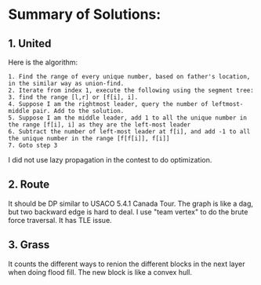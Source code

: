 # Summary of Solutions:

## 1. United

Here is the algorithm:

    1. Find the range of every unique number, based on father's location, in the similar way as union-find.
    2. Iterate from index 1, execute the following using the segment tree: 
    3. find the range [l,r] or [f[i], i].
    4. Suppose I am the rightmost leader, query the number of leftmost-middle pair. Add to the solution.
    5. Suppose I am the middle leader, add 1 to all the unique number in the range [f[i], i] as they are the left-most leader
    6. Subtract the number of left-most leader at f[i], and add -1 to all the unique number in the range [f[f[i]], f[i]]
    7. Goto step 3

I did not use lazy propagation in the contest to do optimization.


## 2. Route

It should be DP similar to USACO 5.4.1 Canada Tour.  The graph is like a dag, but two backward edge is hard to deal.  I use "team vertex" to do the brute force traversal. It has TLE issue.

## 3. Grass

It counts the different ways to renion the different blocks in the next layer when doing flood fill. The new block is like a convex hull. 

